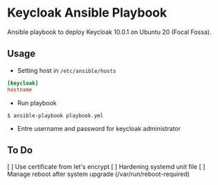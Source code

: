 # Keycloak Ansible Playbook

Ansible playbook to deploy Keycloak 10.0.1 on Ubuntu 20 (Focal Fossa).

## Usage

- Setting host in ``/etc/ansible/hosts``

```` ini
[keycloak]
hostname
```` 

- Run playbook

```` console
$ ansible-playbook playbook.yml
````

- Entre username and password for keycloak administrator

## To Do

[ ] Use certificate from let's encrypt
[ ] Hardening systemd unit file
[ ] Manage reboot after system upgrade (/var/run/reboot-required)
